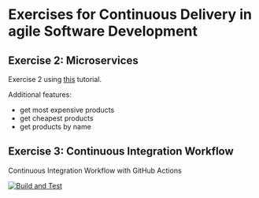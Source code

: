 # Exercises for Continuous Delivery in agile Software Development 
## Exercise 2: Microservices
Exercise 2  using [this](https://semaphoreci.com/community/tutorials/building-and-testing-a-rest-api-in-go-with-gorilla-mux-and-postgresql) tutorial.

Additional features:

- get most expensive products
- get cheapest products
- get products by name

## Exercise 3: Continuous Integration Workflow
Continuous Integration Workflow with GitHub Actions

[![Build and Test](https://github.com/LeaFranz/cont-del-microservices/actions/workflows/go.yml/badge.svg)](https://github.com/LeaFranz/cont-del-microservicesp/actions/workflows/ci.yml)


